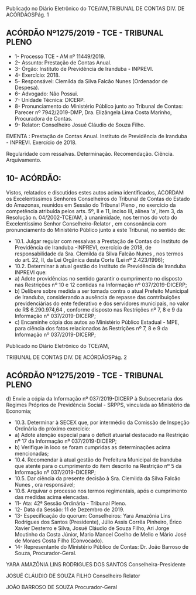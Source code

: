 Publicado  no  Diário  Eletrônico do TCE/AM,TRIBUNAL DE CONTAS DIV. DE ACÓRDÃOSPág. 1

## ACÓRDÃO Nº1275/2019 - TCE - TRIBUNAL PLENO

- 1- Processo TCE - AM nº 11449/2019.
- 2- Assunto: Prestação de Contas Anual.
- 3- Órgão: Instituto de Previdência de Iranduba - INPREVI.
- 4- Exercício: 2018.
- 5- Responsável: Clemilda da Silva Falcão Nunes (Ordenador de Despesa).
- 6- Advogado: Não Possui.
- 7- Unidade Técnica: DICERP.
- 8- Pronunciamento  do  Ministério  Público  junto  ao  Tribunal  de  Contas: Parecer  nº 7942/2019-DMP, Dra. Elizângela Lima Costa Marinho, Procuradora de Contas.
- 9- Relator: Conselheiro Josué Cláudio de Souza Filho.

EMENTA :  Prestação  de  Contas  Anual.  Instituto  de Previdência  de  Iranduba  -  INPREVI.  Exercício  de 2018.

Regularidade com ressalvas. Determinação. Recomendação. Ciência. Arquivamento.

## 10-  ACÓRDÃO:

Vistos, relatados e discutidos estes autos acima identificados, ACORDAM os Excelentíssimos Senhores Conselheiros do Tribunal de Contas do Estado do Amazonas, reunidos em Sessão do Tribunal Pleno , no exercício da competência atribuída pelos arts. 5º, II e 11, inciso III, alínea 'a', item 3, da Resolução n. 04/2002-TCE/AM, à unanimidade, nos termos do voto do Excelentíssimo Senhor Conselheiro-Relator , em consonância com pronunciamento do Ministério Público junto a este Tribunal, no sentido de:

- 10.1. Julgar regular com ressalvas a  Prestação de Contas do Instituto de Previdência de Iranduba -INPREVI, exercício de 2018, de responsabilidade da Sra. Clemilda da Silva Falcão Nunes , nos termos do art. 22, II, da Lei Orgânica desta Corte (Lei nº 2.423/1996);
- 10.2. Determinar à  atual  gestão  do Instituto  de  Previdência  de  Iranduba  INPREVI que:
- a) Adote providências no sentido garantir o cumprimento no disposto nas Restrições nº 10 e 12 contidas na Informação nº 037/2019-DICERP;
- b) Delibere sobre medida a ser tomada contra o atual Prefeito Municipal de  Iranduba,  considerando  a  ausência  de  repasse  das  contribuições previdenciárias do ente federativo e dos servidores municipais, no valor de R$ 6.290.974,64 ,  conforme  disposto  nas  Restrições  nº  7,  8  e  9  da Informação nº 037/2019-DICERP;
- c) Encaminhe  cópia  dos  autos  ao  Ministério  Público  Estadual  -  MPE, para  ciência  dos  fatos  relacionados  às  Restrições  nº  7,  8  e  9  da Informação nº 037/2019-DICERP;

Publicado  no  Diário  Eletrônico do TCE/AM,

TRIBUNAL DE CONTAS DIV. DE ACÓRDÃOSPág. 2

## ACÓRDÃO Nº1275/2019 - TCE - TRIBUNAL PLENO

d) Envie  a  cópia  da  Informação  nº  037/2019-DICERP  à  Subsecretaria dos  Regimes  Próprios  de  Previdência  Social  -  SRPPS,  vinculada  ao Ministério da Economia;

- 10.3. Determinar à  SECEX  que, por  intermédio  da  Comissão  de  Inspeção Ordinária do próximo exercício:
- a) Adote atenção especial para o déficit atuarial destacado na Restrição nº 17 da Informação nº 037/2019-DICERP;
- b) Verifique in loco se foram cumpridas as determinações acima mencionadas;
- 10.4. Recomendar à atual gestão do Prefeitura Municipal de Iranduba que atente  para  o  cumprimento  do  item  descrito  na  Restrição  nº  5 da Informação nº 037/2019-DICERP;
- 10.5. Dar  ciência da  presente  decisão  à Sra.  Clemilda  da  Silva  Falcão Nunes , ora responsável;
- 10.6. Arquivar o processo nos termos regimentais, após o cumprimento das medidas acima elencadas.
- 11-  Ata: 42ª Sessão Ordinária - Tribunal Pleno.
- 12-  Data da Sessão: 11 de Dezembro de 2019.
- 13-  Especificação  do  quorum: Conselheiros: Yara  Amazônia  Lins  Rodrigues  dos Santos (Presidente), Júlio Assis Corrêa Pinheiro, Érico Xavier Desterro e Silva, Josué Cláudio de Souza Filho, Ari Jorge Moutinho da Costa Júnior, Mario Manoel Coelho de Mello e Mário José de Moraes Costa Filho (Convocado).
- 14-  Representante  do  Ministério  Público  de  Contas: Dr. João  Barroso  de  Souza, Procurador-Geral.

YARA AMAZÔNIA LINS RODRIGUES DOS SANTOS Conselheira-Presidente

JOSUÉ CLÁUDIO DE SOUZA FILHO Conselheiro Relator

JOÃO BARROSO DE SOUZA Procurador-Geral